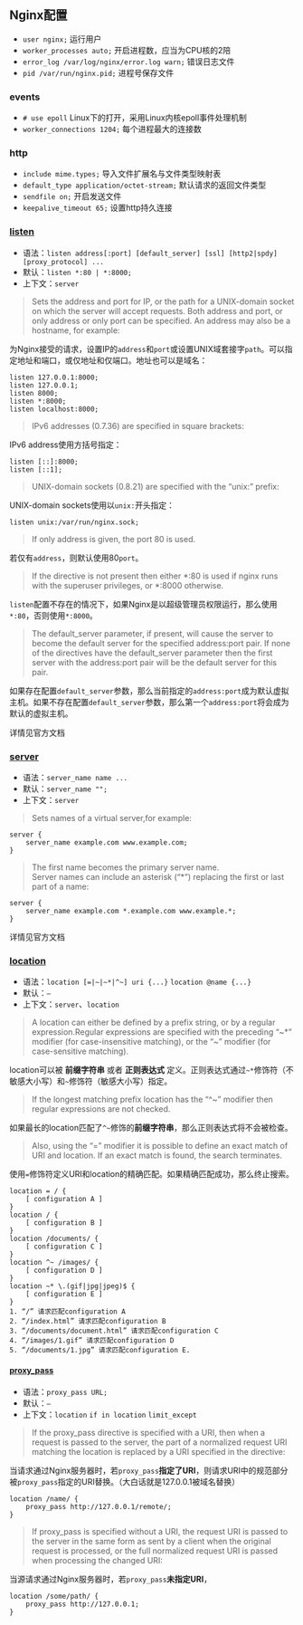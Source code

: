 Nginx配置
---
- `user nginx;` 运行用户
- `worker_processes auto;` 开启进程数，应当为CPU核的2陪
- `error_log /var/log/nginx/error.log warn;` 错误日志文件
- `pid /var/run/nginx.pid;` 进程号保存文件

### events
- `# use epoll` Linux下的打开，采用Linux内核epoll事件处理机制
- `worker_connections 1204;` 每个进程最大的连接数

### http
- `include mime.types;` 导入文件扩展名与文件类型映射表
- `default_type application/octet-stream;` 默认请求的返回文件类型
- `sendfile on;` 开启发送文件
- `keepalive_timeout 65;` 设置http持久连接

### [listen](http://nginx.org/en/docs/http/ngx_http_core_module.html#listen)
- 语法：`listen address[:port] [default_server] [ssl] [http2|spdy] [proxy_protocol] ...`
- 默认：`listen *:80 | *:8000;`
- 上下文：`server`

> Sets the address and port for IP, or the path for a UNIX-domain socket on which the server will
> accept requests. Both address and port, or only address or only port can be specified. An address may
> also be a hostname, for example:

为Nginx接受的请求，设置IP的`address`和`port`或设置UNIX域套接字`path`。可以指定地址和端口，或仅地址和仅端口。地址也可以是域名：

```
listen 127.0.0.1:8000;
listen 127.0.0.1;
listen 8000;
listen *:8000;
listen localhost:8000;
```

> IPv6 addresses (0.7.36) are specified in square brackets:

IPv6 address使用方括号指定：

```
listen [::]:8000;
listen [::1];
```

> UNIX-domain sockets (0.8.21) are specified with the “unix:” prefix: 

UNIX-domain sockets使用以`unix:`开头指定：


```
listen unix:/var/run/nginx.sock;
```

> If only address is given, the port 80 is used.

若仅有`address`，则默认使用80`port`。

> If the directive is not present then either *:80 is used if nginx runs with the superuser
> privileges, or *:8000 otherwise.

`listen`配置不存在的情况下，如果Nginx是以超级管理员权限运行，那么使用`*:80`，否则使用`*:8000`。

> The default_server parameter, if present, will cause the server to become the default server for the
> specified address:port pair. If none of the directives have the default_server parameter then the
> first server with the address:port pair will be the default server for this pair.

如果存在配置`default_server`参数，那么当前指定的`address:port`成为默认虚拟主机。如果不存在配置`default_server`参数，那么第一个`address:port`将会成为默认的虚拟主机。

详情见官方文档

### [server](http://nginx.org/en/docs/http/ngx_http_core_module.html#server_name)
- 语法：`server_name name ...`
- 默认：`server_name "";`
- 上下文：`server`

> Sets names of a virtual server,for example: 

```
server {
    server_name example.com www.example.com;
}

```

> The first name becomes the primary server name.<br>
> Server names can include an asterisk (“*”) replacing the first or last part of a name:

```
server {
    server_name example.com *.example.com www.example.*;
}
```

详情见官方文档

### [location](http://nginx.org/en/docs/http/ngx_http_core_module.html#location)
- 语法：`location [=|~|~*|^~] uri {...}` `location @name {...}`
- 默认：`—` 
- 上下文：`server`、`location`

> A location can either be defined by a prefix string, or by a regular expression.Regular
> expressions are specified with the preceding “~*” modifier (for case-insensitive matching), or
> the “~” modifier (for case-sensitive matching).

location可以被 **前缀字符串** 或者 **正则表达式** 定义。正则表达式通过`~*`修饰符（不敏感大小写）和`~`修饰符（敏感大小写）指定。

> If the longest matching prefix location has the “^~” modifier then regular expressions are not checked.

如果最长的location匹配了`^~`修饰的**前缀字符串**，那么正则表达式将不会被检查。

> Also, using the “=” modifier it is possible to define an 
> exact match of URI and location. If an exact match is found, the search terminates.

使用`=`修饰符定义URI和location的精确匹配。如果精确匹配成功，那么终止搜索。

```
location = / {
    [ configuration A ]
}
location / {
    [ configuration B ]
}
location /documents/ {
    [ configuration C ]
}
location ^~ /images/ {
    [ configuration D ]
}
location ~* \.(gif|jpg|jpeg)$ {
    [ configuration E ]
}
1. “/” 请求匹配configuration A
2. “/index.html” 请求匹配configuration B
3. “/documents/document.html” 请求匹配configuration C
4. “/images/1.gif” 请求匹配configuration D
5. “/documents/1.jpg” 请求匹配configuration E.
```
#### [proxy_pass](http://nginx.org/en/docs/http/ngx_http_proxy_module.html#proxy_pass)
- 语法：`proxy_pass URL;`
- 默认：`—`
- 上下文：`location` `if in location` `limit_except`

> If the proxy_pass directive is specified with a URI, then when a request is passed to the 
> server, the part of a normalized request URI matching the location is replaced by a URI 
> specified in the directive:

当请求通过Nginx服务器时，若`proxy_pass`**指定了URI**，则请求URI中的规范部分被`proxy_pass`指定的URI替换。（大白话就是127.0.0.1被域名替换）

```
location /name/ {
    proxy_pass http://127.0.0.1/remote/;
}
```

> If proxy_pass is specified without a URI, the request URI is passed to the server in the same 
> form as sent by a client when the original request is processed, or the full normalized 
> request URI is passed when processing the changed URI:

当源请求通过Nginx服务器时，若`proxy_pass`**未指定URI**，

```
location /some/path/ {
    proxy_pass http://127.0.0.1;
}
```
